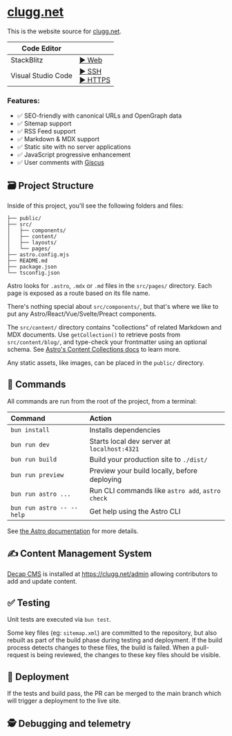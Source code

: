 # [clugg.net][/]

This is the website source for [clugg.net][/].

[/]: https://clugg.net/ "clugg.net"

| Code Editor | |
| --- | --- |
| StackBlitz | [▶️ Web](https://stackblitz.com/github/clugg-net/website)<br />
| Visual Studio Code | [▶️ SSH](https://vscode.dev/redirect?url=vscode://ms-vscode-remote.remote-containers/cloneInVolume?url=git@github.com:clugg-net/website.git)<br /> [▶️ HTTPS](https://vscode.dev/redirect?url=vscode://ms-vscode-remote.remote-containers/cloneInVolume?url=https://github.com/clugg-net/website) |

### Features:

- ✅ SEO-friendly with canonical URLs and OpenGraph data
- ✅ Sitemap support
- ✅ RSS Feed support
- ✅ Markdown & MDX support
- ✅ Static site with no server applications
- ✅ JavaScript progressive enhancement
- ✅ User comments with [Giscus](https://github.com/giscus/giscus)

## 🗃️ Project Structure

Inside of this project, you'll see the following folders and files:

```text
├── public/
├── src/
│   ├── components/
│   ├── content/
│   ├── layouts/
│   └── pages/
├── astro.config.mjs
├── README.md
├── package.json
└── tsconfig.json
```

Astro looks for `.astro`, `.mdx` or `.md` files in the `src/pages/` directory. Each page is exposed as a route based on its file name.

There's nothing special about `src/components/`, but that's where we like to put any Astro/React/Vue/Svelte/Preact components.

The `src/content/` directory contains "collections" of related Markdown and MDX documents. Use `getCollection()` to retrieve posts from `src/content/blog/`, and type-check your frontmatter using an optional schema. See [Astro's Content Collections docs](https://docs.astro.build/en/guides/content-collections/) to learn more.

Any static assets, like images, can be placed in the `public/` directory.

## 🧞 Commands

All commands are run from the root of the project, from a terminal:

| Command                   | Action                                           |
| :------------------------ | :----------------------------------------------- |
| `bun install`             | Installs dependencies                            |
| `bun run dev`             | Starts local dev server at `localhost:4321`      |
| `bun run build`           | Build your production site to `./dist/`          |
| `bun run preview`         | Preview your build locally, before deploying     |
| `bun run astro ...`       | Run CLI commands like `astro add`, `astro check` |
| `bun run astro -- --help` | Get help using the Astro CLI                     |

See [the Astro documentation](https://docs.astro.build) for more details.

## ✍ Content Management System

[Decap CMS](https://docs.astro.build/en/guides/cms/decap-cms/) is installed at <https://clugg.net/admin> allowing contributors to add and update content.

## ✅ Testing

Unit tests are executed via `bun test`.

Some key files (eg: `sitemap.xml`) are committed to the repository, but also rebuilt as part of the build phase during testing and deployment.
If the build process detects changes to these files, the build is failed.
When a pull-request is being reviewed, the changes to these key files should be visible.

## 🚀 Deployment

If the tests and build pass, the PR can be merged to the main branch which will trigger a deployment to the live site.

## 🕵 Debugging and telemetry


